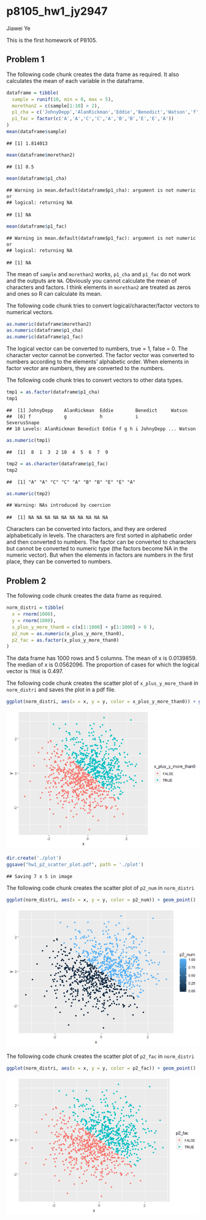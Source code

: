 p8105\_hw1\_jy2947
================
Jiawei Ye

This is the first homework of P8105.

Problem 1
---------

The following code chunk creates the data frame as required. It also calculates the mean of each variable in the dataframe.

``` r
dataframe = tibble(
  sample = runif(10, min = 0, max = 5),
  morethan2 = c(sample[1:10] > 2),
  p1_cha = c('JohnyDepp','AlanRickman','Eddie','Benedict','Watson','f','g','h','i','SeverusSnape'),
  p1_fac = factor(c('A','A','C','C','A','B','B','E','E','A'))
)
mean(dataframe$sample)
```

    ## [1] 1.814013

``` r
mean(dataframe$morethan2)
```

    ## [1] 0.5

``` r
mean(dataframe$p1_cha)
```

    ## Warning in mean.default(dataframe$p1_cha): argument is not numeric or
    ## logical: returning NA

    ## [1] NA

``` r
mean(dataframe$p1_fac)
```

    ## Warning in mean.default(dataframe$p1_fac): argument is not numeric or
    ## logical: returning NA

    ## [1] NA

The mean of `sample` and `morethan2` works, `p1_cha` and `p1_fac` do not work and the outputs are `NA`. Obviously you cannot calculate the mean of characters and factors. I think elements in `morethan2` are treated as zeros and ones so R can calculate its mean.

The following code chunk tries to convert logical/character/factor vectors to numerical vectors.

``` r
as.numeric(dataframe$morethan2)
as.numeric(dataframe$p1_cha)
as.numeric(dataframe$p1_fac)
```

The logical vector can be converted to numbers, true = 1, false = 0. The character vector cannot be converted. The factor vector was converted to numbers according to the elements' alphabetic order. When elements in factor vector are numbers, they are converted to the numbers.

The following code chunk tries to convert vectors to other data types.

``` r
tmp1 = as.factor(dataframe$p1_cha)
tmp1
```

    ##  [1] JohnyDepp    AlanRickman  Eddie        Benedict     Watson      
    ##  [6] f            g            h            i            SeverusSnape
    ## 10 Levels: AlanRickman Benedict Eddie f g h i JohnyDepp ... Watson

``` r
as.numeric(tmp1)
```

    ##  [1]  8  1  3  2 10  4  5  6  7  9

``` r
tmp2 = as.character(dataframe$p1_fac)
tmp2
```

    ##  [1] "A" "A" "C" "C" "A" "B" "B" "E" "E" "A"

``` r
as.numeric(tmp2)
```

    ## Warning: NAs introduced by coercion

    ##  [1] NA NA NA NA NA NA NA NA NA NA

Characters can be converted into factors, and they are ordered alphabetically in levels. The characters are first sorted in alphabetic order and then converted to numbers. The factor can be converted to characters but cannot be converted to numeric type (the factors become NA in the numeric vector). But when the elements in factors are numbers in the first place, they can be converted to numbers.

Problem 2
---------

The following code chunk creates the data frame as required.

``` r
norm_distri = tibble(
  x = rnorm(1000),
  y = rnorm(1000),
  x_plus_y_more_than0 = c(x[1:1000] + y[1:1000] > 0 ),
  p2_num = as.numeric(x_plus_y_more_than0),
  p2_fac = as.factor(x_plus_y_more_than0)
)
```

The data frame has 1000 rows and 5 columns. The mean of x is 0.0139859. The median of x is 0.0562096. The proportion of cases for which the logical vector is `TRUE` is 0.497.

The following code chunk creates the scatter plot of `x_plus_y_more_than0` in `norm_distri` and saves the plot in a pdf file.

``` r
ggplot(norm_distri, aes(x = x, y = y, color = x_plus_y_more_than0)) + geom_point()
```

![](P8105_hw1_jy2947_files/figure-markdown_github/scatter_plot_logical-1.png)

``` r
dir.create('./plot')
ggsave("hw1_p2_scatter_plot.pdf", path = './plot')
```

    ## Saving 7 x 5 in image

The following code chunk creates the scatter plot of `p2_num` in `norm_distri`

``` r
ggplot(norm_distri, aes(x = x, y = y, color = p2_num)) + geom_point()
```

![](P8105_hw1_jy2947_files/figure-markdown_github/scatter_plot_numerical-1.png)

The following code chunk creates the scatter plot of `p2_fac` in `norm_distri`

``` r
ggplot(norm_distri, aes(x = x, y = y, color = p2_fac)) + geom_point()
```

![](P8105_hw1_jy2947_files/figure-markdown_github/scatter_plot_factor-1.png)
